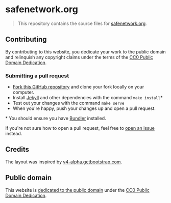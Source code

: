 # safenetwork.org

> This repository contains the source files for [safenetwork.org](https://safenetwork.org).

## Contributing

By contributing to this website, you dedicate your work to the public domain and relinquish any copyright claims under the terms of the [CC0 Public Domain Dedication](https://creativecommons.org/publicdomain/zero/1.0/).

### Submitting a pull request

- [Fork this GitHub repository](https://github.com/safenetwork/safenetwork.org/fork) and clone your fork locally on your computer.
- Install [Jekyll](https://jekyllrb.com/) and other dependencies with the command `make install`*
- Test out your changes with the command `make serve`
- When you're happy, push your changes up and open a pull request.

\* You should ensure you have [Bundler](https://bundler.io/) installed.

If you're not sure how to open a pull request, feel free to <a href="https://github.com/safenetwork/safenetwork.org/issues/new">open an issue</a> instead.

## Credits

The layout was inspired by [v4-alpha.getbootstrap.com](https://v4-alpha.getbootstrap.com/).

## Public domain

This website is [dedicated to the public domain](https://github.com/safenetwork/safenetwork.org/blob/master/LICENSE.md) under the [CC0 Public Domain Dedication](https://creativecommons.org/publicdomain/zero/1.0/).
